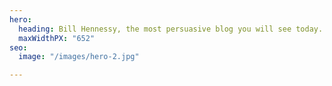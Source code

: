 ```yaml
---
hero:
  heading: Bill Hennessy, the most persuasive blog you will see today.
  maxWidthPX: "652"
seo:
  image: "/images/hero-2.jpg"

---
```

